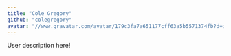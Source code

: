 ```yaml
---
title: "Cole Gregory"
github: "colegregory"
avatar: "//www.gravatar.com/avatar/179c3fa7a651177cff63a5b5571374fb?d=identicon"
---
```


User description here!
